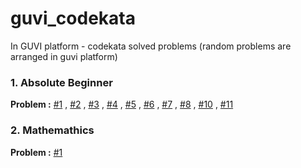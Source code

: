 # guvi_codekata
In GUVI platform - codekata solved problems (random problems are arranged in guvi platform)

### 1. Absolute Beginner
**Problem :** [#1](ab1.md) , [#2](ab2.md) , [#3](ab3.md) , [#4](ab4.md) , [#5](ab5.md) , 
[#6](ab6.md) , [#7](ab7.md) , [#8](ab8.md) , [#10](ab10.md) , [#11](ab11.md)
  
### 2. Mathemathics
**Problem :** [#1](mm1.md)
